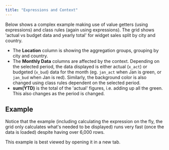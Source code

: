 ```yaml
---
title: "Expressions and Context"
---
```


Below shows a complex example making use of value getters (using expressions) and class rules (again using expressions). The grid shows 'actual vs budget data and yearly total' for widget sales split by city and country.

- The **Location** column is showing the aggregation groups, grouping by city and country.
- The **Monthly Data** columns are affected by the context. Depending on the selected period, the data displayed is either actual (`x_act`) or budgeted (`x_bud`) data for the month (eg. `jan_act` when Jan is green, or `jan_bud` when Jan is red). Similarly, the background color is also changed using class rules dependent on the selected period.
- **sum(YTD)** is the total of the 'actual' figures, i.e. adding up all the green. This also changes as the period is changed.

## Example

Notice that the example (including calculating the expression on the fly, the grid only calculates what's needed to be displayed) runs very fast (once the data is loaded) despite having over 6,000 rows.

This example is best viewed by opening it in a new tab.

<grid-example title='Monthly Sales' name='monthly-sales' type='mixed' options='{ "enterprise": true, "modules": ["clientside", "rowgrouping", "setfilter", "filterpanel"], "extras": ["fontawesome"] }'></grid-example>
